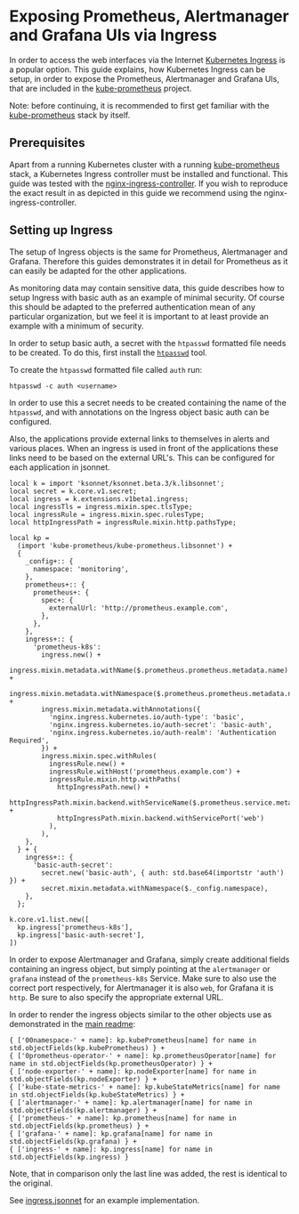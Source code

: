 # Exposing Prometheus, Alertmanager and Grafana UIs via Ingress

In order to access the web interfaces via the Internet [Kubernetes Ingress](https://kubernetes.io/docs/concepts/services-networking/ingress/) is a popular option. This guide explains, how Kubernetes Ingress can be setup, in order to expose the Prometheus, Alertmanager and Grafana UIs, that are included in the [kube-prometheus](https://gitlab.300.cn/paas-k8s/prometheus-operator/tree/master/contrib/kube-prometheus) project.

Note: before continuing, it is recommended to first get familiar with the [kube-prometheus](https://gitlab.300.cn/paas-k8s/prometheus-operator/tree/master/contrib/kube-prometheus) stack by itself.

## Prerequisites

Apart from a running Kubernetes cluster with a running [kube-prometheus](https://gitlab.300.cn/paas-k8s/prometheus-operator/tree/master/contrib/kube-prometheus) stack, a Kubernetes Ingress controller must be installed and functional. This guide was tested with the [nginx-ingress-controller](https://github.com/kubernetes/ingress-nginx). If you wish to reproduce the exact result in as depicted in this guide we recommend using the nginx-ingress-controller.

## Setting up Ingress

The setup of Ingress objects is the same for Prometheus, Alertmanager and Grafana. Therefore this guides demonstrates it in detail for Prometheus as it can easily be adapted for the other applications.

As monitoring data may contain sensitive data, this guide describes how to setup Ingress with basic auth as an example of minimal security. Of course this should be adapted to the preferred authentication mean of any particular organization, but we feel it is important to at least provide an example with a minimum of security.

In order to setup basic auth, a secret with the `htpasswd` formatted file needs to be created. To do this, first install the [`htpasswd`](https://httpd.apache.org/docs/2.4/programs/htpasswd.html) tool.

To create the `htpasswd` formatted file called `auth` run:

```
htpasswd -c auth <username>
```

In order to use this a secret needs to be created containing the name of the `htpasswd`, and with annotations on the Ingress object basic auth can be configured.

Also, the applications provide external links to themselves in alerts and various places. When an ingress is used in front of the applications these links need to be based on the external URL's. This can be configured for each application in jsonnet.

```jsonnet
local k = import 'ksonnet/ksonnet.beta.3/k.libsonnet';
local secret = k.core.v1.secret;
local ingress = k.extensions.v1beta1.ingress;
local ingressTls = ingress.mixin.spec.tlsType;
local ingressRule = ingress.mixin.spec.rulesType;
local httpIngressPath = ingressRule.mixin.http.pathsType;

local kp =
  (import 'kube-prometheus/kube-prometheus.libsonnet') +
  {
    _config+:: {
      namespace: 'monitoring',
    },
    prometheus+:: {
      prometheus+: {
        spec+: {
          externalUrl: 'http://prometheus.example.com',
        },
      },
    },
    ingress+:: {
      'prometheus-k8s':
        ingress.new() +
        ingress.mixin.metadata.withName($.prometheus.prometheus.metadata.name) +
        ingress.mixin.metadata.withNamespace($.prometheus.prometheus.metadata.namespace) +
        ingress.mixin.metadata.withAnnotations({
          'nginx.ingress.kubernetes.io/auth-type': 'basic',
          'nginx.ingress.kubernetes.io/auth-secret': 'basic-auth',
          'nginx.ingress.kubernetes.io/auth-realm': 'Authentication Required',
        }) +
        ingress.mixin.spec.withRules(
          ingressRule.new() +
          ingressRule.withHost('prometheus.example.com') +
          ingressRule.mixin.http.withPaths(
            httpIngressPath.new() +
            httpIngressPath.mixin.backend.withServiceName($.prometheus.service.metadata.name) +
            httpIngressPath.mixin.backend.withServicePort('web')
          ),
        ),
    },
  } + {
    ingress+:: {
      'basic-auth-secret':
        secret.new('basic-auth', { auth: std.base64(importstr 'auth') }) +
        secret.mixin.metadata.withNamespace($._config.namespace),
    },
  };

k.core.v1.list.new([
  kp.ingress['prometheus-k8s'],
  kp.ingress['basic-auth-secret'],
])
```

In order to expose Alertmanager and Grafana, simply create additional fields containing an ingress object, but simply pointing at the `alertmanager` or `grafana` instead of the `prometheus-k8s` Service. Make sure to also use the correct port respectively, for Alertmanager it is also `web`, for Grafana it is `http`. Be sure to also specify the appropriate external URL. 

In order to render the ingress objects similar to the other objects use as demonstrated in the [main readme](../README.md#usage):

```
{ ['00namespace-' + name]: kp.kubePrometheus[name] for name in std.objectFields(kp.kubePrometheus) } +
{ ['0prometheus-operator-' + name]: kp.prometheusOperator[name] for name in std.objectFields(kp.prometheusOperator) } +
{ ['node-exporter-' + name]: kp.nodeExporter[name] for name in std.objectFields(kp.nodeExporter) } +
{ ['kube-state-metrics-' + name]: kp.kubeStateMetrics[name] for name in std.objectFields(kp.kubeStateMetrics) } +
{ ['alertmanager-' + name]: kp.alertmanager[name] for name in std.objectFields(kp.alertmanager) } +
{ ['prometheus-' + name]: kp.prometheus[name] for name in std.objectFields(kp.prometheus) } +
{ ['grafana-' + name]: kp.grafana[name] for name in std.objectFields(kp.grafana) } +
{ ['ingress-' + name]: kp.ingress[name] for name in std.objectFields(kp.ingress) }
```

Note, that in comparison only the last line was added, the rest is identical to the original.

See [ingress.jsonnet](../examples/ingress.jsonnet) for an example implementation.
